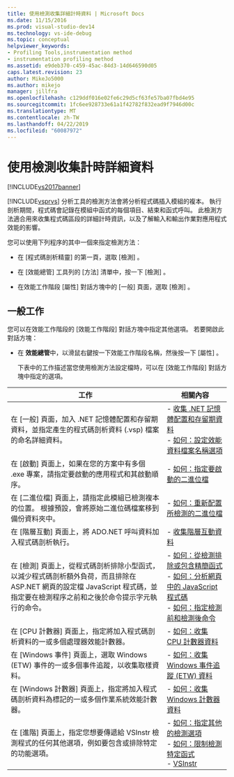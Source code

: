```yaml
---
title: 使用檢測收集詳細計時資料 | Microsoft Docs
ms.date: 11/15/2016
ms.prod: visual-studio-dev14
ms.technology: vs-ide-debug
ms.topic: conceptual
helpviewer_keywords:
- Profiling Tools,instrumentation method
- instrumentation profiling method
ms.assetid: e9deb370-c459-45ac-84d3-14d646590d05
caps.latest.revision: 23
author: MikeJo5000
ms.author: mikejo
manager: jillfra
ms.openlocfilehash: c129ddf016e02fe6c29d5cf63fe57ba07fbd4e95
ms.sourcegitcommit: 1fc6ee928733e61a1f42782f832ead9f7946d00c
ms.translationtype: MT
ms.contentlocale: zh-TW
ms.lasthandoff: 04/22/2019
ms.locfileid: "60087972"
---
```

# <a name="collecting-detailed-timing-data-by-using-instrumentation"></a>使用檢測收集計時詳細資料
[!INCLUDE[vs2017banner](../includes/vs2017banner.md)]

[!INCLUDE[vsprvs](../includes/vsprvs-md.md)] 分析工具的檢測方法會將分析程式碼插入模組的複本。 執行剖析期間，程式碼會記錄在模組中函式的每個項目、結束和函式呼叫。 此檢測方法適合用來收集程式碼區段的詳細計時資訊，以及了解輸入和輸出作業對應用程式效能的影響。  
  
 您可以使用下列程序的其中一個來指定檢測方法：  
  
- 在 [程式碼剖析精靈] 的第一頁，選取 [檢測] 。  
  
- 在 [效能總管]  工具列的 [方法]  清單中，按一下 [檢測] 。  
  
- 在效能工作階段 [屬性] 對話方塊中的 [一般]  頁面，選取 [檢測] 。  
  
## <a name="common-tasks"></a>一般工作  
 您可以在效能工作階段的 [效能工作階段]  對話方塊中指定其他選項。 若要開啟此對話方塊：  
  
- 在 **效能總管**中，以滑鼠右鍵按一下效能工作階段名稱，然後按一下 [屬性] 。  
  
  下表中的工作描述當您使用檢測方法設定檔時，可以在 [效能工作階段]  對話方塊中指定的選項。  
  
|工作|相關內容|  
|----------|---------------------|  
|在 [一般]  頁面，加入 .NET 記憶體配置和存留期資料，並指定產生的程式碼剖析資料 (.vsp) 檔案的命名詳細資料。|-   [收集 .NET 記憶體配置和存留期資料](../profiling/collecting-dotnet-memory-allocation-and-lifetime-data.md)<br />-   [如何：設定效能資料檔案名稱選項](../profiling/how-to-set-performance-data-file-name-options.md)|  
|在 [啟動]  頁面上，如果在您的方案中有多個 .exe 專案，請指定要啟動的應用程式和其啟動順序。|-   [如何：指定要啟動的二進位檔](../profiling/how-to-specify-the-binary-to-start.md)|  
|在 [二進位檔]  頁面上，請指定此模組已檢測複本的位置。 根據預設，會將原始二進位碼檔案移到備份資料夾中。|-   [如何：重新配置所檢測的二進位檔](../profiling/how-to-relocate-instrumented-binaries.md)|  
|在 [階層互動]  頁面上，將 ADO.NET 呼叫資料加入程式碼剖析執行。|-   [收集階層互動資料](../profiling/collecting-tier-interaction-data.md)|  
|在 [檢測]  頁面上，從程式碼剖析排除小型函式，以減少程式碼剖析額外負荷，而且排除在 ASP.NET 網頁的設定檔 JavaScript 程式碼，並指定要在檢測程序之前和之後於命令提示字元執行的命令。|-   [如何：從檢測排除或包含精簡函式](../profiling/how-to-exclude-or-include-short-functions-from-instrumentation.md)<br />-   [如何：分析網頁中的 JavaScript 程式碼](../profiling/how-to-profile-javascript-code-in-web-pages.md)<br />-   [如何：指定檢測前和檢測後命令](../profiling/how-to-specify-pre-and-post-instrument-commands.md)|  
|在 [CPU 計數器]  頁面上，指定將加入程式碼剖析資料的一或多個處理器效能計數器。|-   [如何：收集 CPU 計數器資料](../profiling/how-to-collect-cpu-counter-data.md)|  
|在 [Windows 事件]  頁面上，選取 Windows (ETW) 事件的一或多個事件追蹤，以收集取樣資料。|-   [如何：收集 Windows 事件追蹤 (ETW) 資料](../profiling/how-to-collect-event-tracing-for-windows-etw-data.md)|  
|在 [Windows 計數器]  頁面上，指定將加入程式碼剖析資料為標記的一或多個作業系統效能計數器。|-   [如何：收集 Windows 計數器資料](../profiling/how-to-collect-windows-counter-data.md)|  
|在 [進階]  頁面上，指定您想要傳遞給 VSInstr 檢測程式的任何其他選項，例如要包含或排除特定的功能選項。|-   [如何：指定其他的檢測選項](../profiling/how-to-specify-additional-instrumentation-options.md)<br />-   [如何：限制檢測特定函式](../profiling/how-to-limit-instrumentation-to-specific-functions.md)<br />-   [VSInstr](../profiling/vsinstr.md)|
